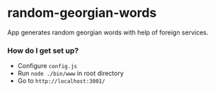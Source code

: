 # random-georgian-words #

App generates random georgian words with help of foreign services.

### How do I get set up? ###

* Configure `config.js`
* Run `node ./bin/www` in root directory
* Go to `http://localhost:3001/`